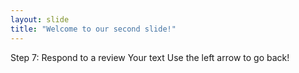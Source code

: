 ```yaml
---
layout: slide
title: "Welcome to our second slide!"
---
```


Step 7: Respond to a review
Your text
Use the left arrow to go back!
